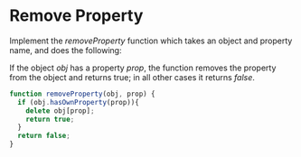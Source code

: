 # Remove Property

Implement the *removeProperty* function which takes an object and property name, and does the following:

If the object *obj* has a property *prop*, the function removes the property from the object and returns true; in all other cases it returns *false*.

```javascript
function removeProperty(obj, prop) {
  if (obj.hasOwnProperty(prop)){
    delete obj[prop];
    return true;
  }
  return false;
}
```
